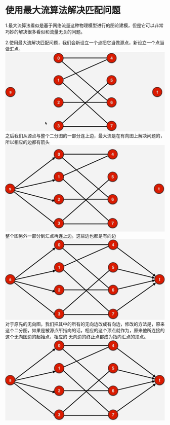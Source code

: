 # 使用最大流算法解决匹配问题

1.最大流算法看似是基于网络流量这种物理模型进行的图论建模，但是它可以非常巧妙的解决很多看似和流量无关的问题。

2.使用最大流解决匹配问题，我们会新设立一个点把它当做源点，新设立一个点当做汇点。
![img](pic/1.png)
之后我们从源点与整个二分图的一部分连上边，最大流是在有向图上解决问题的，所以相应的边都有箭头
![img](pic/2.png)
整个图另外一部分到汇点再连上边。这些边也都是有向边
![img](pic/3.png)
对于原先的无向图，我们把其中的所有的无向边改成有向边，修改的方法是，原来这个二分图，如果是被源点所指向的话，相应的这个顶点就作为，原来他所连接的这个无向图边的起始点，相应的
无向边的终止点都成为指向汇点的顶点。
![img](pic/3.png)
